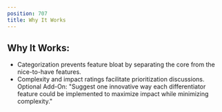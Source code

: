```yaml
---
position: 707
title: Why It Works
---
```


## Why It Works:

- Categorization prevents feature bloat by separating the core from the nice-to-have features.
- Complexity and impact ratings facilitate prioritization discussions.
Optional Add-On: "Suggest one innovative way each differentiator feature could be implemented to maximize impact while minimizing complexity."